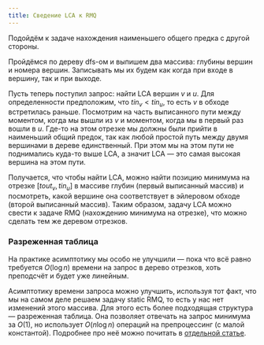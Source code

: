 ```yaml
---
title: Сведение LCA к RMQ
---
```


Подойдём к задаче нахождения наименьшего общего предка с другой стороны.

Пройдёмся по дереву dfs-ом и выпишем два массива: глубины вершин и номера вершин. Записывать мы их будем как когда при входе в вершину, так и при выходе.

Пусть теперь поступил запрос: найти LCA вершин $v$ и $u$. Для определенности предположим, что $tin_v < tin_u$, то есть $v$ в обходе встретилась раньше. Посмотрим на часть выписанного пути между моментом, когда мы вышли из $v$ и моментом, когда мы в первый раз вошли в $u$. Где-то на этом отрезке мы должны были прийти в наименьший общий предок, так как любой простой путь между двумя вершинами в дереве единственный. При этом мы на этом пути не поднимались куда-то выше LCA, а значит LCA — это самая высокая вершина на этом пути.

Получается, что чтобы найти LCA, можно найти позицию минимума на отрезке $[tout_v, tin_u]$ в массиве глубин (первый выписанный массив) и посмотреть, какой вершине она соответствует в эйлеровом обходе (второй выписанный массив). Таким образом, задачу LCA можно свести к задаче RMQ (нахождению минимума на отрезке), что можно сделать тем же деревом отрезков.

### Разреженная таблица

На практике асимптотику мы особо не улучшили — пока что всё равно требуется $O(\log n)$ времени на запрос в дерево отрезков, хоть преподсчёт и будет уже линейным.

Асимптотику времени запроса можно улучшить, используя тот факт, что мы на самом деле решаем задачу static RMQ, то есть у нас нет изменений этого массива. Для этого есть более подходящая структура — разреженная таблица. Она позволяет отвечать на запрос минимума за $O(1)$, но использует $O(n \log n)$ операций на препроцессинг (с малой константой). Подробнее про неё можно почитать в [отдельной статье](sparse-table).
